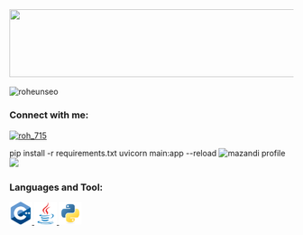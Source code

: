 

<a href="https://github.com/devxb/gitanimals">
  <img
    src="https://render.gitanimals.org/lines/RohEunSeo"
    width="600"
    height="120"
  />
</a>
<p align="left"> <img src="https://komarev.com/ghpvc/?username=roheunseo&label=Profile%20views&color=0e75b6&style=flat" alt="roheunseo" /> </p>

<h3 align="left">Connect with me:</h3>
<p align="left">
<a href="https://instagram.com/roh_715" target="blank"><img align="center" src="https://raw.githubusercontent.com/rahuldkjain/github-profile-readme-generator/master/src/images/icons/Social/instagram.svg" alt="roh_715" height="30" width="40" /></a>
</p>

pip install -r requirements.txt
uvicorn main:app --reload
![mazandi profile](http://mazandi.herokuapp.com/api?handle={handle}&theme=warm)
<img src="http://mazandi.herokuapp.com/api?handle={handle}&theme=warm"/>


<h3 align="left">Languages and Tool:</h3>  
<p align="left"> <a href="https://www.w3schools.com/cpp/" target="_blank" rel="noreferrer"> <img src="https://raw.githubusercontent.com/devicons/devicon/master/icons/cplusplus/cplusplus-original.svg" alt="cplusplus" width="40" height="40"/> </a> <a href="https://www.java.com" target="_blank" rel="noreferrer"> <img src="https://raw.githubusercontent.com/devicons/devicon/master/icons/java/java-original.svg" alt="java" width="40" height="40"/> </a> <a href="https://www.python.org" target="_blank" rel="noreferrer"> <img src="https://raw.githubusercontent.com/devicons/devicon/master/icons/python/python-original.svg" alt="python" width="40" height="40"/> </a> </p>






